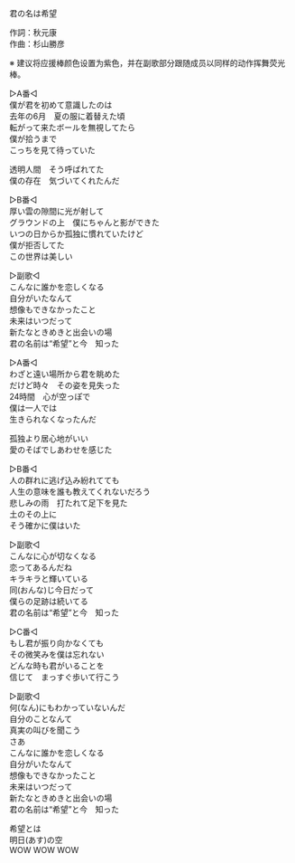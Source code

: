 君の名は希望  
  
作詞：秋元康  
作曲：杉山勝彦  
  
※ 建议将应援棒颜色设置为紫色，并在副歌部分跟随成员以同样的动作挥舞荧光棒。   
  
▷A番◁  
僕が君を初めて意識したのは  
去年の6月　夏の服に着替えた頃  
転がって来たボールを無視してたら  
僕が拾うまで  
こっちを見て待っていた  
  
透明人間　そう呼ばれてた  
僕の存在　気づいてくれたんだ  
  
▷B番◁  
厚い雲の隙間に光が射して  
グラウンドの上　僕にちゃんと影ができた  
いつの日からか孤独に慣れていたけど  
僕が拒否してた  
この世界は美しい  
  
▷副歌◁  
こんなに誰かを恋しくなる  
自分がいたなんて  
想像もできなかったこと  
未来はいつだって  
新たなときめきと出会いの場  
君の名前は“希望”と今　知った  
  
▷A番◁  
わざと遠い場所から君を眺めた  
だけど時々　その姿を見失った  
24時間　心が空っぽで  
僕は一人では  
生きられなくなったんだ  
  
孤独より居心地がいい  
愛のそばでしあわせを感じた  
  
▷B番◁  
人の群れに逃げ込み紛れてても  
人生の意味を誰も教えてくれないだろう  
悲しみの雨　打たれて足下を見た  
土のその上に  
そう確かに僕はいた  
  
▷副歌◁  
こんなに心が切なくなる  
恋ってあるんだね  
キラキラと輝いている  
同(おんな)じ今日だって  
僕らの足跡は続いてる  
君の名前は“希望”と今　知った  
  
▷C番◁  
もし君が振り向かなくても  
その微笑みを僕は忘れない  
どんな時も君がいることを  
信じて　まっすぐ歩いて行こう  
  
▷副歌◁  
何(なん)にもわかっていないんだ  
自分のことなんて  
真実の叫びを聞こう  
さあ  
こんなに誰かを恋しくなる  
自分がいたなんて  
想像もできなかったこと  
未来はいつだって  
新たなときめきと出会いの場  
君の名前は“希望”と今　知った  
  
希望とは  
明日(あす)の空  
WOW WOW WOW  
